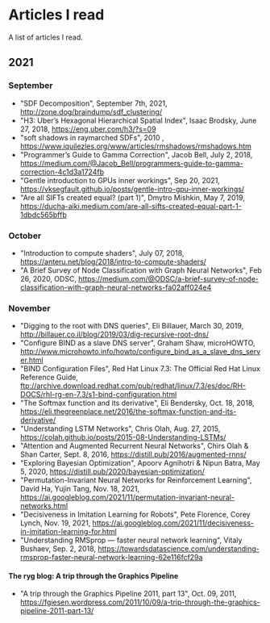 # Articles I read
A list of articles I read.

## 2021

### September
* "SDF Decomposition", September 7th, 2021, http://zone.dog/braindump/sdf_clustering/
* "H3: Uber’s Hexagonal Hierarchical Spatial Index", Isaac Brodsky, June 27, 2018, https://eng.uber.com/h3/?s=09
* "soft shadows in raymarched SDFs", 2010 , https://www.iquilezles.org/www/articles/rmshadows/rmshadows.htm
* "Programmer’s Guide to Gamma Correction", Jacob Bell, July 2, 2018, https://medium.com/@Jacob_Bell/programmers-guide-to-gamma-correction-4c1d3a1724fb
* "Gentle introduction to GPUs inner workings", Sep 20, 2021, https://vksegfault.github.io/posts/gentle-intro-gpu-inner-workings/
* "Are all SIFTs created equal? (part 1)", Dmytro Mishkin, May 7, 2019, https://ducha-aiki.medium.com/are-all-sifts-created-equal-part-1-1dbdc565bffb

### October
* "Introduction to compute shaders", July 07, 2018, https://anteru.net/blog/2018/intro-to-compute-shaders/
* "A Brief Survey of Node Classification with Graph Neural Networks", Feb 26, 2020, ODSC, https://medium.com/@ODSC/a-brief-survey-of-node-classification-with-graph-neural-networks-fa02aff024e4

### November
* "Digging to the root with DNS queries", Eli Billauer, March 30, 2019, http://billauer.co.il/blog/2019/03/dig-recursive-root-dns/
* "Configure BIND as a slave DNS server", Graham Shaw,  microHOWTO, http://www.microhowto.info/howto/configure_bind_as_a_slave_dns_server.html
* "BIND Configuration Files", Red Hat Linux 7.3: The Official Red Hat Linux Reference Guide, ftp://archive.download.redhat.com/pub/redhat/linux/7.3/es/doc/RH-DOCS/rhl-rg-en-7.3/s1-bind-configuration.html
* "The Softmax function and its derivative", Eli Bendersky, Oct. 18, 2018, https://eli.thegreenplace.net/2016/the-softmax-function-and-its-derivative/
* "Understanding LSTM Networks", Chris Olah, Aug. 27, 2015, https://colah.github.io/posts/2015-08-Understanding-LSTMs/
* "Attention and Augmented Recurrent Neural Networks", Chirs Olah & Shan Carter, Sept. 8, 2016, https://distill.pub/2016/augmented-rnns/
* "Exploring Bayesian Optimization", Apoorv Agnihotri & Nipun Batra, May 5, 2020, https://distill.pub/2020/bayesian-optimization/
* "Permutation-Invariant Neural Networks for Reinforcement Learning", David Ha, Yujin Tang, Nov. 18, 2021, https://ai.googleblog.com/2021/11/permutation-invariant-neural-networks.html
* "Decisiveness in Imitation Learning for Robots", Pete Florence, Corey Lynch,  Nov. 19, 2021, https://ai.googleblog.com/2021/11/decisiveness-in-imitation-learning-for.html
* "Understanding RMSprop — faster neural network learning", Vitaly Bushaev, Sep. 2, 2018, https://towardsdatascience.com/understanding-rmsprop-faster-neural-network-learning-62e116fcf29a

#### The ryg blog: A trip through the Graphics Pipeline
* "A trip through the Graphics Pipeline 2011, part 13", Oct. 09, 2011, https://fgiesen.wordpress.com/2011/10/09/a-trip-through-the-graphics-pipeline-2011-part-13/

